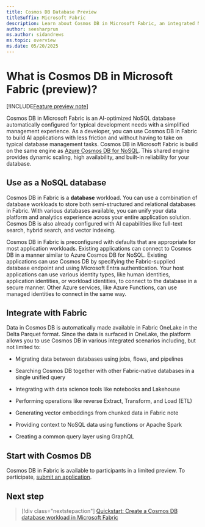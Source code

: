 ```yaml
---
title: Cosmos DB Database Preview
titleSuffix: Microsoft Fabric
description: Learn about Cosmos DB in Microsoft Fabric, an integrated NoSQL developer-friendly database.
author: seesharprun
ms.author: sidandrews
ms.topic: overview
ms.date: 05/20/2025
---
```


# What is Cosmos DB in Microsoft Fabric (preview)?

[!INCLUDE[Feature preview note](../../includes/feature-preview-note.md)]

Cosmos DB in Microsoft Fabric is an AI-optimized NoSQL database automatically configured for typical development needs with a simplified management experience. As a developer, you can use Cosmos DB in Fabric to build AI applications with less friction and without having to take on typical database management tasks. Cosmos DB in Microsoft Fabric is build on the same engine as [Azure Cosmos DB for NoSQL](/azure/cosmos-db/nosql). This shared engine provides dynamic scaling, high availability, and built-in reliability for your database.

## Use as a NoSQL database

Cosmos DB in Fabric is a **database** workload. You can use a combination of database workloads to store both semi-structured and relational databases in Fabric. With various databases available, you can unify your data platform and analytics experience across your entire application solution. Cosmos DB is also already configured with AI capabilities like full-text search, hybrid search, and vector indexing.

Cosmos DB in Fabric is preconfigured with defaults that are appropriate for most application workloads. Existing applications can connect to Cosmos DB in a manner similar to Azure Cosmos DB for NoSQL. Existing applications can use Cosmos DB by specifying the Fabric-supplied database endpoint and using Microsoft Entra authentication. Your host applications can use various identity types, like human identities, application identities, or workload identities, to connect to the database in a secure manner. Other Azure services, like Azure Functions, can use managed identities to connect in the same way.

## Integrate with Fabric

Data in Cosmos DB is automatically made available in Fabric OneLake in the Delta Parquet format. Since the data is surfaced in OneLake, the platform allows you to use Cosmos DB in various integrated scenarios including, but not limited to:

- Migrating data between databases using jobs, flows, and pipelines

- Searching Cosmos DB together with other Fabric-native databases in a single unified query

- Integrating with data science tools like notebooks and Lakehouse

- Performing operations like reverse Extract, Transform, and Load (ETL)

- Generating vector embeddings from chunked data in Fabric note

- Providing context to NoSQL data using functions or Apache Spark

- Creating a common query layer using GraphQL

## Start with Cosmos DB

Cosmos DB in Fabric is available to participants in a limited preview. To participate, [submit an application](https://aka.ms/FabricCosmosDBPreview).

## Next step

> [!div class="nextstepaction"]
> [Quickstart: Create a Cosmos DB database workload in Microsoft Fabric](quickstart-portal.md)
